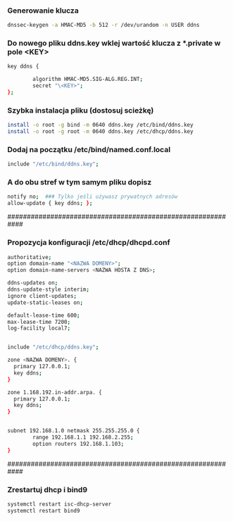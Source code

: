 ### Generowanie klucza
``` bash
dnssec-keygen -a HMAC-MD5 -b 512 -r /dev/urandom -n USER ddns
```
### Do nowego pliku ddns.key wklej wartość klucza z *.private w pole \<KEY>
```bash
key ddns {    

        algorithm HMAC-MD5.SIG-ALG.REG.INT;
        secret "\<KEY>";
};
```
### Szybka instalacja pliku (dostosuj scieżkę)
```bash
install -o root -g bind -m 0640 ddns.key /etc/bind/ddns.key
install -o root -g root -m 0640 ddns.key /etc/dhcp/ddns.key
```
### Dodaj na początku /etc/bind/named.conf.local
``` bash
include "/etc/bind/ddns.key";
```
### A do obu stref w tym samym pliku dopisz
``` bash
notify no;  ### Tylko jeśli używasz prywatnych adresów
allow-update { key ddns; };
```

############################################################
### Propozycja konfiguracji /etc/dhcp/dhcpd.conf
``` bash
authoritative;
option domain-name "<NAZWA DOMENY>";
option domain-name-servers <NAZWA HOSTA Z DNS>;

ddns-updates on;
ddns-update-style interim;
ignore client-updates;
update-static-leases on;

default-lease-time 600;
max-lease-time 7200;
log-facility local7;


include "/etc/dhcp/ddns.key";

zone <NAZWA DOMENY>. {
  primary 127.0.0.1;
  key ddns;
}

zone 1.168.192.in-addr.arpa. {
  primary 127.0.0.1;
  key ddns;
}


subnet 192.168.1.0 netmask 255.255.255.0 {
        range 192.168.1.1 192.168.2.255;
        option routers 192.168.1.103;
}

```
############################################################
### Zrestartuj dhcp i bind9
``` bash
systemctl restart isc-dhcp-server
systemctl restart bind9
```
